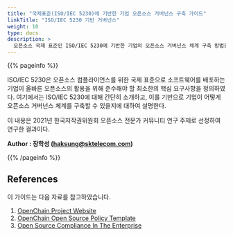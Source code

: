 ```yaml
---
title: "국제표준(ISO/IEC 5230)에 기반한 기업 오픈소스 거버넌스 구축 가이드"
linkTitle: "ISO/IEC 5230 기반 거버넌스"
weight: 10
type: docs
description: >
  오픈소스 국제 표준인 ISO/IEC 5230에 기반한 기업의 오픈소스 거버넌스 체계 구축 방법을 설명한다. 
---
```


{{% pageinfo %}}

ISO/IEC 5230은 오픈소스 컴플라이언스를 위한 국제 표준으로 소프트웨어를 배포하는 기업이 올바른 오픈소스의 활용을 위해 준수해야 할 최소한의 핵심 요구사항을 정의하였다. 여기에서는 ISO/IEC 5230에 대해 간단히 소개하고, 이를 기반으로 기업이 어떻게 오픈소스 거버넌스 체계를 구축할 수 있을지에 대하여 설명한다. 

이 내용은 2021년 한국저작권위원회 오픈소스 전문가 커뮤니티 연구 주제로 선정하여 연구한 결과이다. 

**Author : 장학성 (haksung@sktelecom.com)**

{{% /pageinfo %}}

## References

이 가이드는 다음 자료를 참고하였습니다.

1. [OpenChain Project Website](https://www.openchainproject.org/)
2. [OpenChain Open Source Policy Template](https://www.openchainproject.org/resources)
3. [Open Source Compliance In The Enterprise](https://www.linuxfoundation.org/compliance-and-security/2018/12/open-source-compliance-in-the-enterprise/)